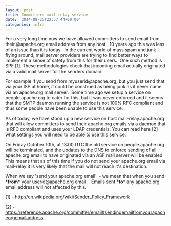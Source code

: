 ```yaml
---
layout: post
title: Committers mail relay service
date: '2014-09-25T22:57:44+00:00'
categories: infra
---
```

<p>For a very long time now we have allowed committers to send email from their @apache.org email address from any host. &nbsp;10 years ago this was less of an issue than it is today. &nbsp;In the current world of mass spam and junk flying around, mail server providers are trying to find better ways to implement a sense of safety from this for their users. &nbsp;One such method is SPF [1]. These methodologies check that incoming email actually originated via a valid mail server for the senders domain.&nbsp;</p> 
  <p>For example if you send from myuserid@apache.org, but you just send that via your ISP at home, it could be construed as being junk as it never came via an apache.org mail server. &nbsp;Some time ago we setup a service on people.apache.org to cater for this, but it was never enforced and it seems that the SMTP daemon running the service is not 100% RFC compliant and thus some people have been unable to use this service.</p> 
  <p>As of today, we have stood up a new service on host mail-relay.apache.org that will allow committers to send their apache.org emails via a daemon that is RFC compliant and uses your LDAP credentials. You can read here [2] what settings you will need to be able to use this service.&nbsp;</p> 
  <p>On Friday October 10th, at 13:00 UTC the old service on people.apache.org will be terminated, and the updates to the DNS to enforce sending of all apache.org email to have originated via an ASF mail server will be enabled. This means that as of this time if you do not send your apache.org email via mail-relay it is very likely that the mail will not reach it's destination. &nbsp;</p> 
  <p>When we say 'send your apache.org email' &nbsp;- we mean that when you send *<b>from</b>* your userid@apache.org email. &nbsp; Emails sent *<b>to</b>* any apache.org email address will not affected by this.&nbsp;</p> 
  <p> </p> 
  <p>[1] - <a href="http://en.wikipedia.org/wiki/Sender_Policy_Framework" title="http://en.wikipedia.org/wiki/Sender_Policy_Framework">http://en.wikipedia.org/wiki/Sender_Policy_Framework</a></p> 
  <p>[2] - <a href="https://reference.apache.org/committer/email#sendingemailfromyourapacheorgemailaddress" title="https://reference.apache.org/committer/email#sendingemailfromyourapacheorgemailaddress">https://reference.apache.org/committer/email#sendingemailfromyourapacheorgemailaddress</a> </p>
